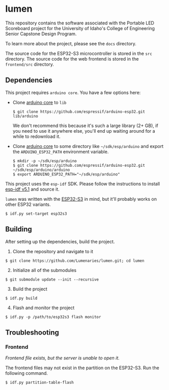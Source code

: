 # lumen

This repository contains the software associated with the Portable LED
Scoreboard project for the University of Idaho's College of Engineering Senior
Capstone Design Program.

To learn more about the project, please see the `docs` directory.

The source code for the ESP32-S3 microcontroller is stored in the `src`
directory. The source code for the web frontend is stored in the `frontend/src`
directory.

## Dependencies

This project requires `arduino core`. You have a few options here:

- Clone [arduino core](https://github.com/espressif/arduino-esp32) to `lib`

  ```
  $ git clone https://github.com/espressif/arduino-esp32.git lib/arduino
  ```

  We don't recommend this because it's such a large library (2+ GB), if you need
  to use it anywhere else, you'll end up waiting around for a while to
  redownload it.

- Clone [arduino core](https://github.com/espressif/arduino-esp32) to some
  directory like `~/sdk/esp/arduino` and export the `ARDUINO_ESP32_PATH`
  environment variable.

  ```
  $ mkdir -p ~/sdk/esp/arduino
  $ git clone https://github.com/espressif/arduino-esp32.git ~/sdk/esp/arduino/arduino
  $ export ARDUINO_ESP32_PATH="~/sdk/esp/arduino"
  ```

This project uses the `esp-idf` SDK. Please follow the instructions to install
[esp-idf v5.1](https://docs.espressif.com/projects/esp-idf/en/v5.1/esp32/get-started/index.html)
and source it.

`lumen` was written with the
[ESP32-S3](https://www.espressif.com/sites/default/files/documentation/esp32-s3_datasheet_en.pdf)
in mind, but it'll probably works on other ESP32 variants.

```
$ idf.py set-target esp32s3
```

## Building

After setting up the dependencies, build the project.

1. Clone the repository and navigate to it

```
$ git clone https://github.com/Lumenaries/lumen.git; cd lumen
```

2. Initialize all of the submodules

```
$ git submodule update --init --recursive
```

3. Build the project

```
$ idf.py build
```

4. Flash and monitor the project

```
$ idf.py -p /path/to/esp32s3 flash monitor
```

## Troubleshooting

### Frontend

_Frontend file exists, but the server is unable to open it._

The frontend files may not exist in the partition on the ESP32-S3. Run the
following command.

```
$ idf.py partition-table-flash
```
